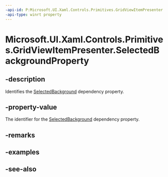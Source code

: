 ```yaml
---
-api-id: P:Microsoft.UI.Xaml.Controls.Primitives.GridViewItemPresenter.SelectedBackgroundProperty
-api-type: winrt property
---
```


<!-- Property syntax
public Windows.UI.Xaml.DependencyProperty SelectedBackgroundProperty { get; }
-->

# Microsoft.UI.Xaml.Controls.Primitives.GridViewItemPresenter.SelectedBackgroundProperty

## -description
Identifies the [SelectedBackground](gridviewitempresenter_selectedbackground.md) dependency property.

## -property-value
The identifier for the [SelectedBackground](gridviewitempresenter_selectedbackground.md) dependency property.

## -remarks

## -examples

## -see-also
